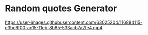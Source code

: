
<h1>Random quotes Generator</h1>


https://user-images.githubusercontent.com/63025204/116884115-e3bc6f00-ac15-11eb-8b85-533acb7a2fe4.mp4







